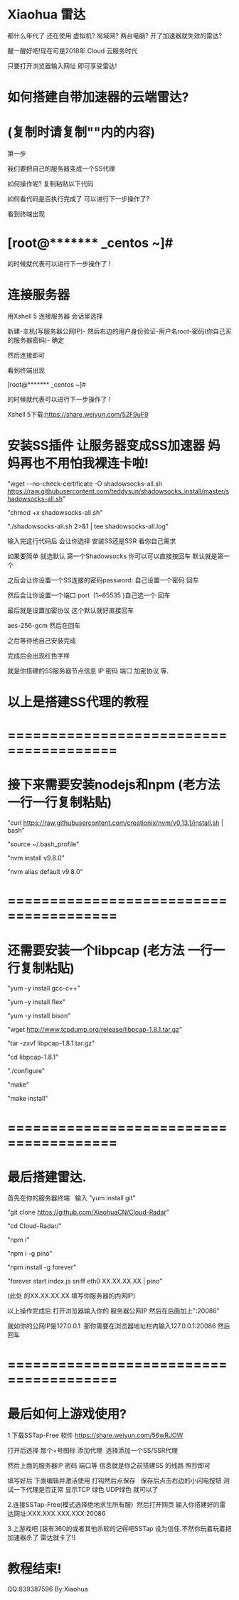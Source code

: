 # Xiaohua 雷达
都什么年代了 还在使用 虚拟机? 局域网? 两台电脑? 开了加速器就失效的雷达?

醒一醒好吧!现在可是2018年 Cloud 云服务时代

只要打开浏览器输入网址 即可享受雷达!

# 如何搭建自带加速器的云端雷达?
# (复制时请复制""内的内容)

第一步 

我们要把自己的服务器变成一个SS代理

如何操作呢? 复制粘贴以下代码

如何看代码是否执行完成了 可以进行下一步操作了?

看到终端出现 

# [root@******* _centos ~]#

的时候就代表可以进行下一步操作了 !

# 连接服务器 
用Xshell 5 连接服务器 会话里选择

新建-主机(写服务器公网IP)- 然后右边的用户身份验证-用户名root-密码(你自己买的服务器密码)- 确定 

然后连接即可

看到终端出现 

[root@******* _centos ~]#

的时候就代表可以进行下一步操作了 !

Xshell 5下载:https://share.weiyun.com/52F9uF9


# 安装SS插件 让服务器变成SS加速器 妈妈再也不用怕我裸连卡啦!

"wget --no-check-certificate -O shadowsocks-all.sh https://raw.githubusercontent.com/teddysun/shadowsocks_install/master/shadowsocks-all.sh"

"chmod +x shadowsocks-all.sh"

"./shadowsocks-all.sh 2>&1 | tee shadowsocks-all.log"

输入完这行代码后 会让你选择 安装SS还是SSR 看你自己需求

如果要简单 就选默认 第一个Shadowsocks 你可以可以直接按回车 默认就是第一个

之后会让你设置一个SS连接的密码password: 自己设置一个密码
回车

然后会让你设置一个端口 port  (1~65535 )自己选一个
回车

最后就是设置加密协议 这个默认就好直接回车

aes-256-gcm
然后在回车


之后等待他自己安装完成  

完成后会出现红色字样 

就是你搭建的SS服务器节点信息 IP 密码 端口 加密协议 等.

# 以上是搭建SS代理的教程

# =======================================

# 接下来需要安装nodejs和npm (老方法 一行一行复制粘贴)
"curl https://raw.githubusercontent.com/creationix/nvm/v0.13.1/install.sh | bash"

"source ~/.bash_profile"

"nvm install v9.8.0"

"nvm alias default v9.8.0"

# =======================================

# 还需要安装一个libpcap  (老方法 一行一行复制粘贴)
"yum -y install gcc-c++"

"yum -y install flex"

"yum -y install bison"

"wget http://www.tcpdump.org/release/libpcap-1.8.1.tar.gz"

"tar -zxvf libpcap-1.8.1.tar.gz"

"cd libpcap-1.8.1"

"./configure"

"make"

"make install"

# =======================================

# 最后搭建雷达.
首先在你的服务器终端   
输入 "yum install git" 
 
"git clone https://github.com/XiaohuaCN/Cloud-Radar"

"cd Cloud-Radar/"

"npm i"

"npm i -g pino"

"npm install -g forever"

"forever start index.js sniff eth0 XX.XX.XX.XX | pino"

(此处 的XX.XX.XX.XX 填写你服务器的内网IP)

以上操作完成后 打开浏览器输入你的 服务器公网IP 然后在后面加上":20086"

就如你的公网IP是127.0.0.1  那你需要在浏览器地址栏内输入127.0.0.1:20086 然后回车
# =======================================

# 最后如何上游戏使用?
1.下载SSTap-Free 软件 https://share.weiyun.com/56wRJOW

打开后选择 那个+号图标 添加代理  选择添加一个SS/SSR代理

然后上面的服务器IP 密码 端口等 信息就是你之前搭建SS 的线路 照抄即可

填写好后 下面编辑并激活使用 打钩然后点保存   保存后点击右边的小闪电按钮
测试一下代理是否正常 显示TCP 绿色 UDP绿色 就可以了

2.连接SSTap-Free(模式选择绝地求生所有服)  然后打开网页 输入你搭建好的雷达网址:XXX.XXX.XXX.XXX:20086

3.上游戏吧 [装有360的或者其他杀软的记得吧SSTap 设为信任.不然你玩着玩着把加速器杀了 雷达就卡了!]
 

# 教程结束! 
QQ:839387596
By:Xiaohua
